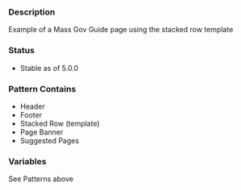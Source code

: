 ### Description
Example of a Mass Gov Guide page using the stacked row template

### Status
* Stable as of 5.0.0

### Pattern Contains
* Header
* Footer
* Stacked Row (template)
* Page Banner
* Suggested Pages

### Variables
See Patterns above
